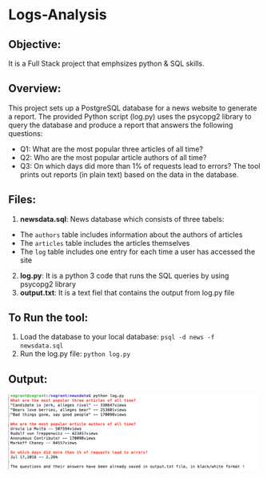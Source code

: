# Logs-Analysis

## Objective: 
It is a Full Stack project that emphsizes python &  SQL skills. 

## Overview:
This project sets up a PostgreSQL database for a news website to generate a report.
The provided Python script (log.py) uses the psycopg2 library to query the database and
produce a report that answers the following questions:
* Q1: What are the most popular three articles of all time?
* Q2: Who are the most popular article authors of all time?
* Q3: On which days did more than 1% of requests lead to errors?
The tool prints out reports (in plain text) based on the data in the database. 

## Files:
1. **newsdata.sql**: News database which consists of three tabels:
* The `authors` table includes information about the authors of articles
* The `articles` table includes the articles themselves
* The `log` table includes one entry for each time a user has accessed the site
2. **log.py**: It is a python 3 code that runs the SQL queries 
by using psycopg2 library
3. **output.txt**: It is a text fiel that contains the output from log.py file

## To Run the tool:
1. Load the database to your local database:
`psql -d news -f newsdata.sql`
2. Run the log.py file:
`python log.py`

## Output:
![](output.png)



